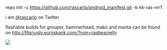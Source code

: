 repo init -u https://github.com/rascarlo/android_manifest.git -b kk-ras-mr1

i am [@rascarlo](https://twitter.com/rascarlo) on Twitter

flashable builds for grouper, hammerhead, mako and manta can be found on http://fitsnugly.euroskank.com/?rom=rasbeanjelly

<img src="https://raw.github.com/rascarlo/android_manifest/jb-ras-mr2.0/LionOfJudah.png">
